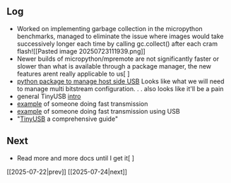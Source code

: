 ## Log
- Worked on implementing garbage collection in the micropython benchmarks, managed to eliminate the issue where images would take successively longer each time by calling gc.collect() after each cram flash![[Pasted image 20250723111939.png]]
- Newer builds of micropython/mpremote  are not significantly faster or slower than what is available through a package manager, the new features arent really applicable to us[ ]
- [python package to manage host side USB](https://github.com/pyusb/pyusb/tree/master) Looks like what we will need to manage multi bitstream configuration. . . also looks like it'll be a pain
- general TinyUSB [intro](https://www.pschatzmann.ch/home/2021/02/19/tinyusb-a-simple-tutorial/)
- [example](https://stackoverflow.com/questions/77920558/how-to-get-fast-data-transmission-from-pi-4-to-pi-pico-via-usb) of someone doing fast transmission
- [example](https://github.com/carterturn/pico_fast_serial) of someone doing fast transmission using USB
- "[TinyUSB](https://dotcommagazine.com/2023/07/tinyusb-a-comprehensive-guide/) a comprehensive guide"
## Next
- Read more and more docs until I get it[ ]

[[2025-07-22|prev]] [[2025-07-24|next]]
